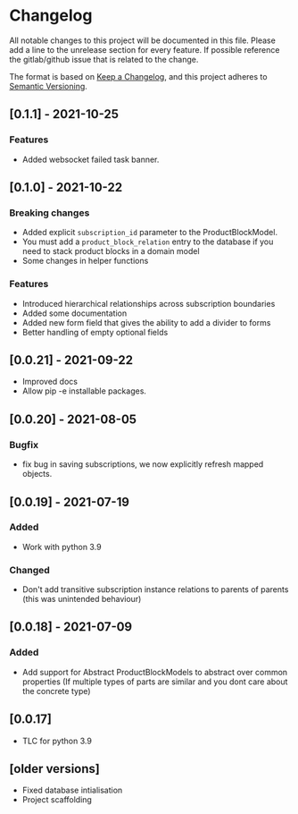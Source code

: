 # Changelog

All notable changes to this project will be documented in this file.
Please add a line to the unrelease section for every feature. If possible
reference the gitlab/github issue that is related to the change.

The format is based on [Keep a Changelog](https://keepachangelog.com/en/1.0.0/),
and this project adheres to [Semantic Versioning](https://semver.org/spec/v2.0.0.html).

## [0.1.1] - 2021-10-25

### Features
- Added websocket failed task banner.

## [0.1.0] - 2021-10-22

### Breaking changes
- Added explicit `subscription_id` parameter to the ProductBlockModel.
- You must add a `product_block_relation` entry to the database if you need to stack product blocks in a domain model
- Some changes in helper functions

### Features
- Introduced hierarchical relationships across subscription boundaries
- Added some documentation
- Added new form field that gives the ability to add a divider to forms
- Better handling of empty optional fields

## [0.0.21] - 2021-09-22
- Improved docs
- Allow pip -e installable packages.

## [0.0.20] - 2021-08-05

### Bugfix
- fix bug in saving subscriptions, we now explicitly refresh mapped objects.


## [0.0.19] - 2021-07-19

### Added

- Work with python 3.9

### Changed

- Don't add transitive subscription instance relations to parents of parents (this was unintended behaviour)

## [0.0.18] - 2021-07-09

### Added

- Add support for Abstract ProductBlockModels to abstract over common properties (If multiple types of parts are similar and you dont care about the concrete type)

## [0.0.17]

- TLC for python 3.9

## [older versions]

- Fixed database intialisation
- Project scaffolding
